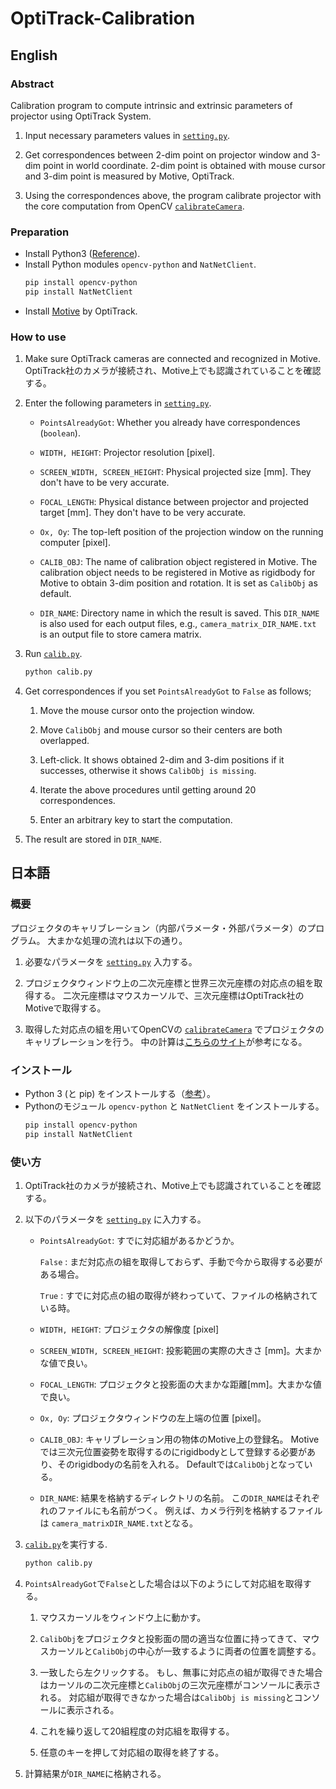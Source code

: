# OptiTrack-Calibration
## English
### Abstract
Calibration program to compute intrinsic and extrinsic parameters of projector using OptiTrack System.

1. Input necessary parameters values in [`setting.py`](./setting.py).

1. Get correspondences between 2-dim point on projector window and 3-dim point in world coordinate.
2-dim point is obtained with mouse cursor and 3-dim point is measured by Motive, OptiTrack.

1. Using the correspondences above, the program calibrate projector with the core computation from OpenCV [`calibrateCamera`](https://docs.opencv.org/3.4.5/d9/d0c/group__calib3d.html#ga3207604e4b1a1758aa66acb6ed5aa65d).

### Preparation
- Install Python3 ([Reference](https://realpython.com/installing-python/)).
- Install Python modules `opencv-python` and `NatNetClient`.
    ```Bash
    pip install opencv-python
    pip install NatNetClient
    ```
- Install [Motive](https://optitrack.com/products/motive/) by OptiTrack.

### How to use
1. Make sure OptiTrack cameras are connected and recognized in Motive.
OptiTrack社のカメラが接続され、Motive上でも認識されていることを確認する。

1. Enter the following parameters in [`setting.py`](./setting.py).
    - `PointsAlreadyGot`: Whether you already have correspondences (`boolean`).

    - `WIDTH, HEIGHT`: Projector resolution [pixel].
    
    - `SCREEN_WIDTH, SCREEN_HEIGHT`: Physical projected size [mm]. 
    They don't have to be very accurate.

    - `FOCAL_LENGTH`: Physical distance between projector and projected target [mm]. 
    They don't have to be very accurate.
    
    - `Ox, Oy`: The top-left position of the projection window on the running computer [pixel].
    
    - `CALIB_OBJ`: The name of calibration object registered in Motive.
    The calibration object needs to be registered in Motive as rigidbody for Motive to obtain 3-dim position and rotation.
    It is set as `CalibObj` as default.
    
    - `DIR_NAME`: Directory name in which the result is saved.
    This `DIR_NAME` is also used for each output files, e.g., `camera_matrix_DIR_NAME.txt` is an output file to store camera matrix.

1. Run [`calib.py`](./calib.py).
    ```bash
    python calib.py
    ```

1. Get correspondences if you set `PointsAlreadyGot` to `False` as follows;
    1. Move the mouse cursor onto the projection window.

    1. Move `CalibObj` and mouse cursor so their centers are both overlapped.

    1. Left-click. 
    It shows obtained 2-dim and 3-dim positions if it successes, otherwise it shows `CalibObj is missing`.

    1. Iterate the above procedures until getting around 20 correspondences.

    1. Enter an arbitrary key to start the computation.

1. The result are stored in `DIR_NAME`.



## 日本語
### 概要
プロジェクタのキャリブレーション（内部パラメータ・外部パラメータ）のプログラム。
大まかな処理の流れは以下の通り。
1. 必要なパラメータを [`setting.py`](./setting.py) 入力する。

1. プロジェクタウィンドウ上の二次元座標と世界三次元座標の対応点の組を取得する。
二次元座標はマウスカーソルで、三次元座標はOptiTrack社のMotiveで取得する。

1. 取得した対応点の組を用いてOpenCVの [`calibrateCamera`](https://docs.opencv.org/3.4.5/d9/d0c/group__calib3d.html#ga3207604e4b1a1758aa66acb6ed5aa65d) でプロジェクタのキャリブレーションを行う。
中の計算は[こちらのサイト](https://kamino.hatenablog.com/entry/opencv_calibrate_camera)が参考になる。

### インストール
- Python 3 (と pip) をインストールする（[参考](https://realpython.com/installing-python/)）。
- Pythonのモジュール `opencv-python` と `NatNetClient` をインストールする。
    ```Bash
    pip install opencv-python
    pip install NatNetClient
    ```

### 使い方
1. OptiTrack社のカメラが接続され、Motive上でも認識されていることを確認する。

1. 以下のパラメータを [`setting.py`](./setting.py) に入力する。
    - `PointsAlreadyGot`: すでに対応組があるかどうか。

        `False` : まだ対応点の組を取得しておらず、手動で今から取得する必要がある場合。
        
        `True` : すでに対応点の組の取得が終わっていて、ファイルの格納されている時。

    - `WIDTH, HEIGHT`: プロジェクタの解像度 [pixel]
    
    - `SCREEN_WIDTH, SCREEN_HEIGHT`: 投影範囲の実際の大きさ [mm]。大まかな値で良い。

    - `FOCAL_LENGTH`: プロジェクタと投影面の大まかな距離[mm]。大まかな値で良い。
    
    - `Ox, Oy`: プロジェクタウィンドウの左上端の位置 [pixel]。
    
    - `CALIB_OBJ`: キャリブレーション用の物体のMotive上の登録名。
    Motiveでは三次元位置姿勢を取得するのにrigidbodyとして登録する必要があり、そのrigidbodyの名前を入れる。
    Defaultでは`CalibObj`となっている。
    
    - `DIR_NAME`: 結果を格納するディレクトリの名前。
    この`DIR_NAME`はそれぞれのファイルにも名前がつく。
    例えば、カメラ行列を格納するファイルは `camera_matrixDIR_NAME.txt`となる。

1. [`calib.py`](./calib.py)を実行する.
    ```bash
    python calib.py
    ```

1. `PointsAlreadyGot`で`False`とした場合は以下のようにして対応組を取得する。
    1. マウスカーソルをウィンドウ上に動かす。

    1. `CalibObj`をプロジェクタと投影面の間の適当な位置に持ってきて、マウスカーソルと`CalibObj`の中心が一致するように両者の位置を調整する。

    1. 一致したら左クリックする。
    もし、無事に対応点の組が取得できた場合はカーソルの二次元座標と`CalibObj`の三次元座標がコンソールに表示される。
    対応組が取得できなかった場合は`CalibObj is missing`とコンソールに表示される。

    1. これを繰り返して20組程度の対応組を取得する。

    1. 任意のキーを押して対応組の取得を終了する。

1. 計算結果が`DIR_NAME`に格納される。

